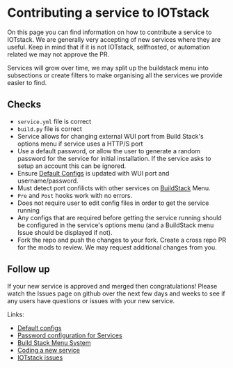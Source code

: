 # Contributing a service to IOTstack

On this page you can find information on how to contribute a service to IOTstack. We are generally very accepting of new services where they are useful. Keep in mind that if it is not IOTstack, selfhosted, or automation related we may not approve the PR.

Services will grow over time, we may split up the buildstack menu into subsections or create filters to make organising all the services we provide easier to find.

## Checks
* `service.yml` file is correct
* `build.py` file is correct
* Service allows for changing external WUI port from Build Stack's options menu if service uses a HTTP/S port
* Use a default password, or allow the user to generate a random password for the service for initial installation. If the service asks to setup an account this can be ignored.
* Ensure [Default Configs](https://sensorsiot.github.io/IOTstack/Default-Configs) is updated with WUI port and username/password.
* Must detect port confilicts with other services on [BuildStack](https://sensorsiot.github.io/IOTstack/Menu-System) Menu.
* `Pre` and `Post` hooks work with no errors. 
* Does not require user to edit config files in order to get the service running
* Any configs that are required before getting the service running should be configured in the service's options menu (and a BuildStack menu Issue should be displayed if not).
* Fork the repo and push the changes to your fork. Create a cross repo PR for the mods to review. We may request additional changes from you.

## Follow up
If your new service is approved and merged then congratulations! Please watch the Issues page on github over the next few days and weeks to see if any users have questions or issues with your new service.

Links:
* [Default configs](https://sensorsiot.github.io/IOTstack/Default-Configs)
* [Password configuration for Services](https://sensorsiot.github.io/IOTstack/BuildStack-RandomPassword)
* [Build Stack Menu System](https://sensorsiot.github.io/IOTstack/Menu-System)
* [Coding a new service](https://sensorsiot.github.io/IOTstack/BuildStack-Services)
* [IOTstack issues](https://github.com/SensorsIot/IOTstack/issues)